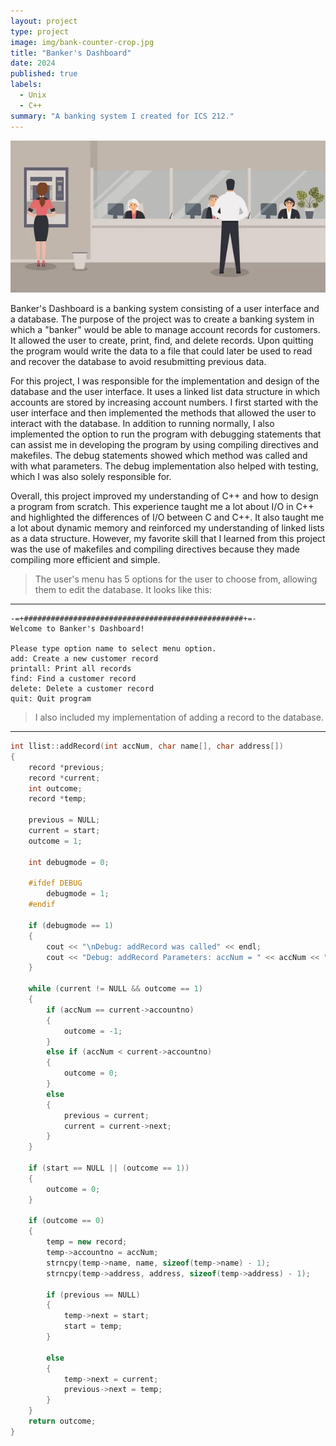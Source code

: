```yaml
---
layout: project
type: project
image: img/bank-counter-crop.jpg
title: "Banker's Dashboard"
date: 2024
published: true
labels:
  - Unix
  - C++
summary: "A banking system I created for ICS 212."
---
```


<img class="rounded mx-auto d-block" src="../img/bank-counter.jpg">

Banker's Dashboard is a banking system consisting of a user interface and a database. The purpose of the project was to create a banking system in which a "banker" would be able to manage account records for customers. It allowed the user to create, print, find, and delete records. Upon quitting the program would write the data to a file that could later be used to read and recover the database to avoid resubmitting previous data. 

For this project, I was responsible for the implementation and design of the database and the user interface. It uses a linked list data structure in which accounts are stored by increasing account numbers. I first started with the user interface and then implemented the methods that allowed the user to interact with the database. In addition to running normally, I also implemented the option to run the program with debugging statements that can assist me in developing the program by using compiling directives and makefiles. The debug statements showed which method was called and with what parameters. The debug implementation also helped with testing, which I was also solely responsible for. 

Overall, this project improved my understanding of C++ and how to design a program from scratch. This experience taught me a lot about I/O in C++ and highlighted the differences of I/O between C and C++. It also taught me a lot about dynamic memory and reinforced my understanding of linked lists as a data structure. However, my favorite skill that I learned from this project was the use of makefiles and compiling directives because they made compiling more efficient and simple.

> The user's menu has 5 options for the user to choose from, allowing them to edit the database. It looks like this:

<hr>

```
-=+#################################################+=-
Welcome to Banker's Dashboard! 

Please type option name to select menu option.
add: Create a new customer record
printall: Print all records
find: Find a customer record
delete: Delete a customer record
quit: Quit program
```



> I also included my implementation of adding a record to the database.
<hr>

```cpp
int llist::addRecord(int accNum, char name[], char address[])
{   
    record *previous;
    record *current;
    int outcome;
    record *temp;
    
    previous = NULL;
    current = start;
    outcome = 1;
  
    int debugmode = 0;
   
    #ifdef DEBUG
        debugmode = 1;
    #endif
    
    if (debugmode == 1)
    {   
        cout << "\nDebug: addRecord was called" << endl; 
        cout << "Debug: addRecord Parameters: accNum = " << accNum << ", name = " << name << ", address = " << address << "\n\n";
    }
    
    while (current != NULL && outcome == 1)
    {   
        if (accNum == current->accountno)
        {   
            outcome = -1;
        }
        else if (accNum < current->accountno)
        {   
            outcome = 0;
        }
        else
        {   
            previous = current;
            current = current->next;
        }
    }
    
    if (start == NULL || (outcome == 1))
    {   
        outcome = 0;
    }
    
    if (outcome == 0)
    {   
        temp = new record;
        temp->accountno = accNum; 
        strncpy(temp->name, name, sizeof(temp->name) - 1);
        strncpy(temp->address, address, sizeof(temp->address) - 1);
        
        if (previous == NULL) 
        {   
            temp->next = start;
            start = temp;
        }
        
        else 
        {   
            temp->next = current;
            previous->next = temp;
        }
    }
    return outcome;
}
```
